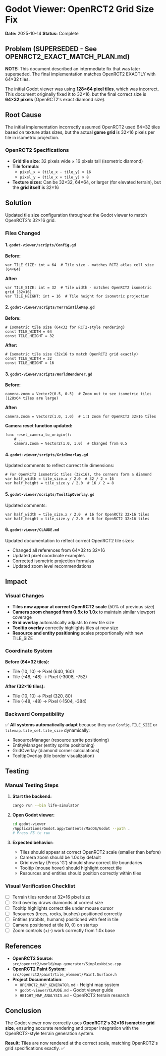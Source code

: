 # Godot Viewer: OpenRCT2 Grid Size Fix

**Date:** 2025-10-14
**Status:** Complete

## Problem (SUPERSEDED - See OPENRCT2_EXACT_MATCH_PLAN.md)

**NOTE:** This document described an intermediate fix that was later superseded. The final implementation matches OpenRCT2 EXACTLY with 64×32 tiles.

The initial Godot viewer was using **128×64 pixel tiles**, which was incorrect. This document originally fixed it to 32×16, but the final correct size is **64×32 pixels** (OpenRCT2's exact diamond size).

## Root Cause

The initial implementation incorrectly assumed OpenRCT2 used 64×32 tiles based on texture atlas sizes, but the actual **game grid** is 32×16 pixels per tile in isometric projection.

### OpenRCT2 Specifications

- **Grid tile size**: 32 pixels wide × 16 pixels tall (isometric diamond)
- **Tile formula**:
  - `pixel_x = (tile_x - tile_y) × 16`
  - `pixel_y = (tile_x + tile_y) × 8`
- **Texture sizes**: Can be 32×32, 64×64, or larger (for elevated terrain), but the **grid itself** is 32×16

## Solution

Updated tile size configuration throughout the Godot viewer to match OpenRCT2's 32×16 grid.

### Files Changed

#### 1. `godot-viewer/scripts/Config.gd`

**Before:**
```gdscript
var TILE_SIZE: int = 64  # Tile size - matches RCT2 atlas cell size (64×64)
```

**After:**
```gdscript
var TILE_SIZE: int = 32  # Tile width - matches OpenRCT2 isometric grid (32×16)
var TILE_HEIGHT: int = 16  # Tile height for isometric projection
```

#### 2. `godot-viewer/scripts/TerrainTileMap.gd`

**Before:**
```gdscript
# Isometric tile size (64x32 for RCT2-style rendering)
const TILE_WIDTH = 64
const TILE_HEIGHT = 32
```

**After:**
```gdscript
# Isometric tile size (32x16 to match OpenRCT2 grid exactly)
const TILE_WIDTH = 32
const TILE_HEIGHT = 16
```

#### 3. `godot-viewer/scripts/WorldRenderer.gd`

**Before:**
```gdscript
camera.zoom = Vector2(0.5, 0.5)  # Zoom out to see isometric tiles (128x64 tiles are large)
```

**After:**
```gdscript
camera.zoom = Vector2(1.0, 1.0)  # 1:1 zoom for OpenRCT2 32×16 tiles
```

**Camera reset function updated:**
```gdscript
func reset_camera_to_origin():
    # ...
    camera.zoom = Vector2(1.0, 1.0)  # Changed from 0.5
```

#### 4. `godot-viewer/scripts/GridOverlay.gd`

Updated comments to reflect correct tile dimensions:

```gdscript
# For OpenRCT2 isometric tiles (32x16), the corners form a diamond
var half_width = tile_size.x / 2.0  # 32 / 2 = 16
var half_height = tile_size.y / 2.0  # 16 / 2 = 8
```

#### 5. `godot-viewer/scripts/TooltipOverlay.gd`

Updated comments:

```gdscript
var half_width = tile_size.x / 2.0  # 16 for OpenRCT2 32×16 tiles
var half_height = tile_size.y / 2.0  # 8 for OpenRCT2 32×16 tiles
```

#### 6. `godot-viewer/CLAUDE.md`

Updated documentation to reflect correct OpenRCT2 tile sizes:
- Changed all references from 64×32 to 32×16
- Updated pixel coordinate examples
- Corrected isometric projection formulas
- Updated zoom level recommendations

## Impact

### Visual Changes

- **Tiles now appear at correct OpenRCT2 scale** (50% of previous size)
- **Camera zoom changed from 0.5x to 1.0x** to maintain similar viewport coverage
- **Grid overlay** automatically adjusts to new tile size
- **Tooltip overlay** correctly highlights tiles at new size
- **Resource and entity positioning** scales proportionally with new TILE_SIZE

### Coordinate System

**Before (64×32 tiles):**
- Tile (10, 10) → Pixel (640, 160)
- Tile (-48, -48) → Pixel (-3008, -752)

**After (32×16 tiles):**
- Tile (10, 10) → Pixel (320, 80)
- Tile (-48, -48) → Pixel (-1504, -384)

### Backward Compatibility

✅ **All systems automatically adapt** because they use `Config.TILE_SIZE` or `tilemap.tile_set.tile_size` dynamically:
- ResourceManager (resource sprite positioning)
- EntityManager (entity sprite positioning)
- GridOverlay (diamond corner calculations)
- TooltipOverlay (tile border visualization)

## Testing

### Manual Testing Steps

1. **Start the backend:**
   ```bash
   cargo run --bin life-simulator
   ```

2. **Open Godot viewer:**
   ```bash
   cd godot-viewer
   /Applications/Godot.app/Contents/MacOS/Godot --path .
   # Press F5 to run
   ```

3. **Expected behavior:**
   - Tiles should appear at correct OpenRCT2 scale (smaller than before)
   - Camera zoom should be 1.0x by default
   - Grid overlay (Press 'G') should show correct tile boundaries
   - Tooltip (mouse hover) should highlight correct tile
   - Resources and entities should position correctly within tiles

### Visual Verification Checklist

- [ ] Terrain tiles render at 32×16 pixel size
- [ ] Grid overlay draws diamonds at correct size
- [ ] Tooltip highlights correct tile under mouse cursor
- [ ] Resources (trees, rocks, bushes) positioned correctly
- [ ] Entities (rabbits, humans) positioned with feet in tile
- [ ] Camera positioned at tile (0, 0) on startup
- [ ] Zoom controls (+/-) work correctly from 1.0x base

## References

- **OpenRCT2 Source**: `src/openrct2/world/map_generator/SimplexNoise.cpp`
- **OpenRCT2 Paint System**: `src/openrct2/paint/tile_element/Paint.Surface.h`
- **Project Documentation**:
  - `OPENRCT2_MAP_GENERATOR.md` - Height map system
  - `godot-viewer/CLAUDE.md` - Godot viewer guide
  - `HEIGHT_MAP_ANALYSIS.md` - OpenRCT2 terrain research

## Conclusion

The Godot viewer now correctly uses **OpenRCT2's 32×16 isometric grid size**, ensuring accurate rendering and proper integration with the OpenRCT2-style terrain generation system.

**Result:** Tiles are now rendered at the correct scale, matching OpenRCT2's grid specifications exactly. ✅
